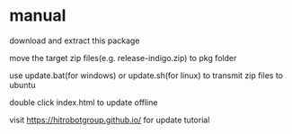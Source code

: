 # manual

download and extract this package

move the target zip files(e.g. release-indigo.zip) to pkg folder

use update.bat(for windows) or update.sh(for linux) to transmit zip files to ubuntu

double click index.html to update offline

visit <https://hitrobotgroup.github.io/> for update tutorial
